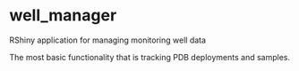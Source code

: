 # well_manager
RShiny application for managing monitoring well data

The most basic functionality that is tracking PDB deployments and samples. 
